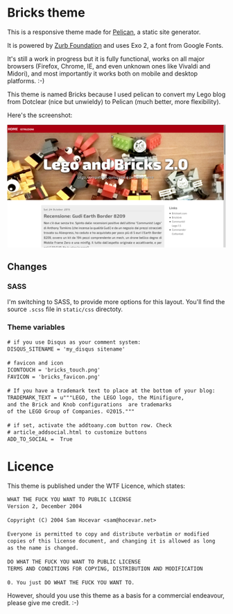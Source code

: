 # Bricks theme

This is a responsive theme made for [Pelican](http://www.getpelican.com),
a static site generator.

It is powered by [Zurb Foundation](http://foundation.zurb.com) and uses Exo 2,
a font from Google Fonts.

It's still a work in progress but it is fully functional,
works on all major browsers (Firefox, Chrome, IE, and even unknown ones like
Vivaldi and Midori), and most importantly it works both on mobile and desktop
platforms.  :-)

This theme is named Bricks because I used pelican to convert my Lego blog
from Dotclear (nice but unwieldy) to Pelican (much better, more flexibility).

Here's the screenshot:

![Screenshot](screenshot.png)


## Changes

### SASS

I'm switching to SASS, to provide more options for this layout. You'll
find the source `.scss` file in `static/css` directoty.

### Theme variables

    # if you use Disqus as your comment system:
    DISQUS_SITENAME = 'my_disqus sitename'

    # favicon and icon
    ICONTOUCH = 'bricks_touch.png'
    FAVICON = 'bricks_favicon.png'

    # If you have a trademark text to place at the bottom of your blog:
    TRADEMARK_TEXT = u"""LEGO, the LEGO logo, the Minifigure, 
    and the Brick and Knob configurations  are trademarks 
    of the LEGO Group of Companies. ©2015."""

    # if set, activate the addtoany.com button row. Check
    # article_addsocial.html to customize buttons
    ADD_TO_SOCIAL =  True

# Licence

This theme is published under the WTF Licence, which states:

    WHAT THE FUCK YOU WANT TO PUBLIC LICENSE
    Version 2, December 2004

    Copyright (C) 2004 Sam Hocevar <sam@hocevar.net>

    Everyone is permitted to copy and distribute verbatim or modified
    copies of this license document, and changing it is allowed as long
    as the name is changed.

    DO WHAT THE FUCK YOU WANT TO PUBLIC LICENSE
    TERMS AND CONDITIONS FOR COPYING, DISTRIBUTION AND MODIFICATION

    0. You just DO WHAT THE FUCK YOU WANT TO.


However, should you use this theme as a basis for a
commercial endeavour, please give me credit.  :-)

